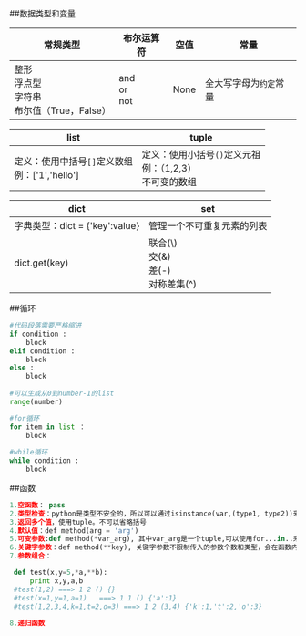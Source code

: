 ##数据类型和变量

|常规类型|布尔运算符|空值|常量|
|---|---|---|---|
|整形<br>浮点型<br>字符串<br>布尔值（True，False）|and<br>or<br>not<br>|None|全大写字母为`约定`常量|

|list|tuple|
|----|----|
|定义：使用中括号`[]`定义数组<br>例：['1','hello']|定义：使用小括号`()`定义元祖<br>例：（1,2,3）<br>不可变的数组|

|dict|set|
|---|---|
|字典类型：dict = {'key':value}|管理一个不可重复元素的列表|
|dict.get(key)|联合(\\)<br>交(&)<br>差(-)<br>对称差集(^)|


##循环

```python
#代码段落需要严格缩进
if condition :
    block
elif condition :
    block
else :
    block
    
#可以生成从0到number-1的list
range(number)

#for循环
for item in list ：
    block
    
#while循环
while condition :
    block
```

##函数

```python
1.空函数： pass
2.类型检查：python是类型不安全的，所以可以通过isinstance(var,(type1, type2))来检查类型
3.返回多个值，使用tuple。不可以省略括号
4.默认值：def method(arg = 'arg')
5.可变参数:def method(*var_arg), 其中var_arg是一个tuple,可以使用for...in..来遍历
6.关键字参数：def method(**key), 关键字参数不限制传入的参数个数和类型，会在函数内部组合成一个dict
7.参数组合：

 def test(x,y=5,*a,**b):
     print x,y,a,b
 #test(1,2) ===> 1 2 () {}
 #test(x=1,y=1,a=1)   ===> 1 1 () {'a':1}
 #test(1,2,3,4,k=1,t=2,o=3) ===> 1 2 (3,4) {'k':1,'t':2,'o':3}
 
8.递归函数
```
